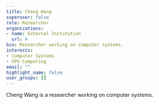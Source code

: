 ```yaml
---
title: Cheng Wang
superuser: false
role: Researcher
organizations:
- name: External Institution
  url: #
bio: Researcher working on computer systems.
interests:
- Computer Systems
- GPU Computing
email: ""
highlight_name: false
user_groups: []
---
```


Cheng Wang is a researcher working on computer systems. 